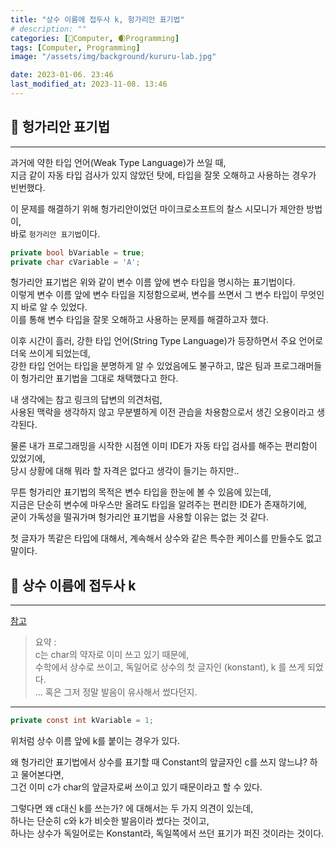 ```yaml
---
title: "상수 이름에 접두사 k, 헝가리안 표기법"
# description: ""
categories: [💫Computer, 🌒Programming]
tags: [Computer, Programming]
image: "/assets/img/background/kururu-lab.jpg"

date: 2023-01-06. 23:46
last_modified_at: 2023-11-08. 13:46
---
```


## 💫 헝가리안 표기법

---

과거에 약한 타입 언어(Weak Type Language)가 쓰일 때,  
지금 같이 자동 타입 검사가 있지 않았던 탓에, 타입을 잘못 오해하고 사용하는 경우가 빈번했다.  

이 문제를 해결하기 위해 헝가리안이었던 마이크로소프트의 찰스 시모니가 제안한 방법이,  
바로 `헝가리안 표기법`이다.  

```cs
private bool bVariable = true;
private char cVariable = 'A';
```

헝가리안 표기법은 위와 같이 변수 이름 앞에 변수 타입을 명시하는 표기법이다.  
이렇게 변수 이름 앞에 변수 타입을 지정함으로써, 변수를 쓰면서 그 변수 타입이 무엇인지 바로 알 수 있었다.  
이를 통해 변수 타입을 잘못 오해하고 사용하는 문제를 해결하고자 했다.  

이후 시간이 흘러, 강한 타입 언어(String Type Language)가 등장하면서 주요 언어로 더욱 쓰이게 되었는데,  
강한 타입 언어는 타입을 분명하게 알 수 있었음에도 불구하고, 많은 팀과 프로그래머들이 헝가리안 표기법을 그대로 채택했다고 한다.  

내 생각에는 참고 링크의 답변의 의견처럼,  
사용된 맥락을 생각하지 않고 무분별하게 이전 관습을 차용함으로서 생긴 오용이라고 생각된다.  

물론 내가 프로그래밍을 시작한 시점엔 이미 IDE가 자동 타입 검사를 해주는 편리함이 있었기에,  
당시 상황에 대해 뭐라 할 자격은 없다고 생각이 들기는 하지만..

무튼 헝가리안 표기법의 목적은 변수 타입을 한눈에 볼 수 있음에 있는데,  
지금은 단순히 변수에 마우스만 올려도 타입을 알려주는 편리한 IDE가 존재하기에,  
굳이 가독성을 떨궈가며 헝가리안 표기법을 사용할 이유는 없는 것 같다.  

첫 글자가 똑같은 타입에 대해서, 계속해서 상수와 같은 특수한 케이스를 만들수도 없고 말이다.  

## 💫 상수 이름에 접두사 k

---

[참고](https://stackoverflow.com/questions/5016622/where-does-the-k-prefix-for-constants-come-from)

> 요약 :  
> c는 char의 약자로 이미 쓰고 있기 때문에,  
> 수학에서 상수로 쓰이고, 독일어로 상수의 첫 글자인 (konstant), k 를 쓰게 되었다.  
> ... 혹은 그저 정말 발음이 유사해서 썼다던지.  

---

```cs
private const int kVariable = 1;
```

위처럼 상수 이름 앞에 k를 붙이는 경우가 있다.  

왜 헝가리안 표기법에서 상수를 표기할 때 Constant의 앞글자인 c를 쓰지 않느냐? 하고 물어본다면,  
그건 이미 c가 char의 앞글자로써 쓰이고 있기 때문이라고 할 수 있다.  

그렇다면 왜 c대신 k를 쓰는가? 에 대해서는 두 가지 의견이 있는데,  
하나는 단순히 c와 k가 비슷한 발음이라 썼다는 것이고,  
하나는 상수가 독일어로는 Konstant라, 독일쪽에서 쓰던 표기가 퍼진 것이라는 것이다.  

